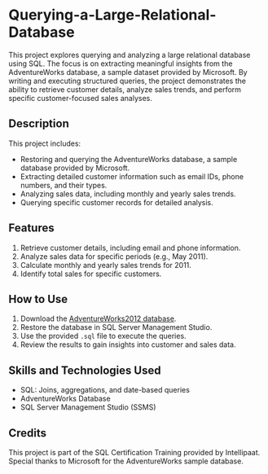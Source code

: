 # Querying-a-Large-Relational-Database
This project explores querying and analyzing a large relational database using SQL. The focus is on extracting meaningful insights from the AdventureWorks database, a sample dataset provided by Microsoft. By writing and executing structured queries, the project demonstrates the ability to retrieve customer details, analyze sales trends, and perform specific customer-focused sales analyses.
 ## Description 
 This project includes: 
- Restoring and querying the AdventureWorks database, a sample database provided by Microsoft.
- Extracting detailed customer information such as email IDs, phone numbers, and their types. 
- Analyzing sales data, including monthly and yearly sales trends. 
- Querying specific customer records for detailed analysis. 
## Features 
1. Retrieve customer details, including email and phone information. 
2. Analyze sales data for specific periods (e.g., May 2011).
3. Calculate monthly and yearly sales trends for 2011. 
4. Identify total sales for specific customers. 
## How to Use
 1. Download the [AdventureWorks2012 database](https://github.com/Microsoft/sql-server-samples/releases/tag/adventureworks). 
 2. Restore the database in SQL Server Management Studio.
 3. Use the provided `.sql` file to execute the queries.
 4. Review the results to gain insights into customer and sales data.
 ## Skills and Technologies Used 
- SQL: Joins, aggregations, and date-based queries
- AdventureWorks Database 
- SQL Server Management Studio (SSMS) 
## Credits
 This project is part of the SQL Certification Training provided by Intellipaat. Special thanks to Microsoft for the AdventureWorks sample database.

